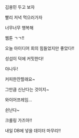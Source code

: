 김용민 두고 보자

빨리 저녁 먹으러가자

너무너무 행복해

웹툰 ㄱㄱ!!

오늘 아이디어 회의 힘들었지만 좋았다!!

성섭이 덕에 커밋한다!

야나두!

커피한잔할래요~

그만큼 신난다는 것이지~

와이어프레임...

쉰난다~

크롤링 가즈아!!

내일 DB에 넣을 데이터 마무리!!